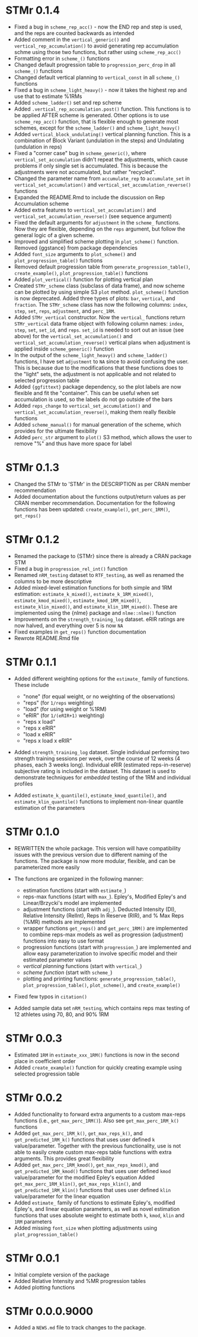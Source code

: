 # STMr 0.1.4

* Fixed a bug in `scheme_rep_acc()` - now the END rep and step is used, and the reps are counted backwards as intended
* Added comment in the `vertical_generic()` and `vertical_rep_accumulation()` to avoid generating rep accumulation schme using those two functions, but rather using `scheme_rep_acc()`
* Formatting error in `scheme_()` functions
* Changed default progression table to `progression_perc_drop` in all `scheme_()` functions
* Changed default vertical planning to `vertical_const` in all `scheme_()` functions
* Fixed a bug in `scheme_light_heavy()` - now it takes the highest rep and use that to estimate %1RMs
* Added `scheme_ladder()` set and rep scheme
* Added `.vertical_rep_accumulation.post()` function. This functions is to be applied AFTER scheme is generated. Other options is to use `scheme_rep_acc()` function, that is flexible enough to generate most schemes, except for the `scheme_ladder()` and `scheme_light_heavy()`
* Added `vertical_block_undulating()` vertical planning function. This is a combination of Block Variant (undulation in the steps) and Undulating (undulation in reps)
* Fixed a "corner case" bug in `scheme_generic()`, where `vertical_set_accumulation` didn't repeat the adjustments, which cause problems if only single set is accumulated. This is because the adjustments were not accumulated, but rather "recycled". 
* Changed the parameter name from `accumulate_rep` to `accumulate_set` in `vertical_set_accumulation()` and `vertical_set_accumulation_reverse()` functions
* Expanded the README.Rmd to include the discussion on Rep Accumulation scheme
* Added extra features to `vertical_set_accumulation()` and `vertical_set_accumulation_reverse()` (see sequence argument)
* Fixed the default arguments for `adjustment` in the `scheme_` functions. Now they are flexible, depending on the `reps` argument, but follow the general logic of a given scheme.  
* Improved and simplified scheme plotting in `plot_scheme()` function. Removed {ggstance} from package dependencies
* Added `font_size` arguments to `plot_scheme()` and `plot_progression_table()` functions
* Removed default progression table from `generate_progression_table()`, `create_example()`, `plot_progression_table()` functions
* Added `plot_vertical()` function for plotting vertical plan
* Created `STMr_scheme` class (subclass of data frame), and now scheme can be plotted by using simple S3 `plot` method. `plot_scheme()` function is now deprecated. Added three types of plots: `bar`, `vertical`, and `fraction`. The `STMr_scheme` class has now the following columns: `index`, `step`, `set`, `reps`, `adjustment`, and `perc_1RM`.
* Added `STMr_vertical` constructor. Now the `vertical_` functions return `STMr_vertical` data frame object with following column names: `index`, `step`, `set`, `set_id`, and `reps`. `set_id` is needed to sort out an issue (see above) for the `vertical_set_accumulation()` and `vertical_set_accumulation_reverse()` vertical plans when adjustment is applied inside `scheme_generic()` function 
* In the output of the `scheme_light_heavy()` and `scheme_ladder()` functions, I have set `adjustment` to `NA` since to avoid confusing the user. This is because due to the modifications that these functions does to the "light" sets, the adjustment is not applicable and not related to selected progression table
* Added `{ggfittext}` package dependency, so the plot labels are now flexible and fit the "container". This can be useful when set accumulation is used, so the labels do not go outside of the bars
* Added `reps_change` to `vertical_set_accumulation()` and `vertical_set_accumulation_reverse()`, making them really flexible functions
* Added `scheme_manual()` for manual generation of the scheme, which provides for the ultimate flexibility
* Added `perc_str` argument to `plot()` S3 method, which allows the user to remove "%" and thus have more space for label

# STMr 0.1.3

* Changed the STMr to 'STMr' in the DESCRIPTION as per CRAN member recommendation
* Added documentation about the functions output/return values as per CRAN member recommendation. Documentation for the following functions has been updated: `create_example()`, `get_perc_1RM()`, `get_reps()`

# STMr 0.1.2

* Renamed the package to {STMr} since there is already a CRAN package STM
* Fixed a bug in `progression_rel_int()` function
* Renamed `nRM_testing` dataset to `RTF_testing`, as well as renamed the columns to be more descriptive
* Added mixed-level estimation functions for both simple and 1RM estimation: `estimate_k_mixed()`, `estimate_k_1RM_mixed()`, `estimate_kmod_mixed()`, `estimate_kmod_1RM_mixed()`, `estimate_klin_mixed()`, and `estimate_klin_1RM_mixed()`. These are implemented using the {nlme} package and `nlme::nlme()` function
* Improvements on the `strength_training_log` dataset. eRIR ratings are now halved, and everything over 5 is now `NA`
* Fixed examples in `get_reps()` function documentation
* Rewrote README.Rmd file

# STMr 0.1.1

* Added different weighting options for the `estimate_` family of functions. These include
  - "none" (for equal weight, or no weighting of the observations)
  - "reps" (for `1/reps` weighting)
  - "load" (for using weight or %1RM)
  - "eRIR" (for `1/(eRIR+1)` weighting)
  - "reps x load"
  - "reps x eRIR"
  - "load x eRIR"
  - "reps x load x eRIR"

* Added `strength_training_log` dataset. Single individual performing two strength training sessions per week,
over the course of 12 weeks (4 phases, each 3 weeks long). Individual eRIR (estimated reps-in-reserve) subjective rating is included in the dataset. This dataset is used to demonstrate techniques for *embedded* testing of the 1RM and individual profiles

* Added `estimate_k_quantile()`, `estimate_kmod_quantile()`, and `estimate_klin_quantile()` functions to implement non-linear quantile estimation of the parameters


# STMr 0.1.0

* REWRITTEN the whole package. This version will have compatibility issues with the previous version due to different naming of the functions. The package is now more modular, flexible, and can be parameterized more easily

* The functions are organized in the following manner:

  - estimation functions (start with `estimate_`)
  - reps-max functions (start with `max_`). Epley's, Modified Epley's and Linear/Brzycki's model are implemented
  - adjustment functions (start with `adj_`). Deducted Intensity (DI), Relative Intensity (RelInt), Reps In Reserve (RIR), and % Max Reps (%MR) methods are implemented
  - wrapper functions `get_reps()` and `get_perc_1RM()` are implemented to combine reps-max models as well as progression (adjustment) functions into easy to use format
  - progression functions (start with `progression_`) are implemented and allow easy parameterization to involve specific model and their estimated parameter values
  - *vertical planning* functions (start with `vertical_`)
  - *scheme function* (start with `scheme_`)
  - plotting and printing functions: `generate_progression_table()`, `plot_progression_table()`, `plot_scheme()`, and `create_example()`

* Fixed few typos in `citation()`
* Added sample data set `nRM_testing`, which contains reps max testing of 12 athletes using 70, 80, and 90% 1RM

# STMr 0.0.3

* Estimated `1RM` in `estimate_xxx_1RM()` functions is now in the second place in coefficient order
* Added `create_example()` function for quickly creating example using selected progression table

# STMr 0.0.2

* Added functionality to forward extra arguments to a custom max-reps functions (i.e., `get_max_perc_1RM()`). Also see `get_max_perc_1RM_k()` functions
* Added `get_max_perc_1RM_k()`, `get_max_reps_k()`, and `get_predicted_1RM_k()` functions that uses user defined `k` value/parameter. Together with the previous functionality, use is not able to easily create custom max-reps table functions with extra arguments. This provides great flexibility
* Added `get_max_perc_1RM_kmod()`, `get_max_reps_kmod()`, and `get_predicted_1RM_kmod()` functions that uses user defined `kmod` value/parameter for the modified Epley's equation
Added `get_max_perc_1RM_klin()`, `get_max_reps_klin()`, and `get_predicted_1RM_klin()` functions that uses user defined `klin` value/parameter for the linear equation
* Added `estimate_` family of functions to estimate Epley's, modified Epley's, and linear equation parameters, as well as novel estimation functions that uses absolute weight to estimate both `k`, `kmod`, `klin` and `1RM` parameters
* Added missing `font_size` when plotting adjustments using `plot_progression_table()`

# STMr 0.0.1

* Initial complete version of the package
* Added Relative Intensity and %MR progression tables
* Added plotting functions

# STMr 0.0.0.9000

* Added a `NEWS.md` file to track changes to the package.
